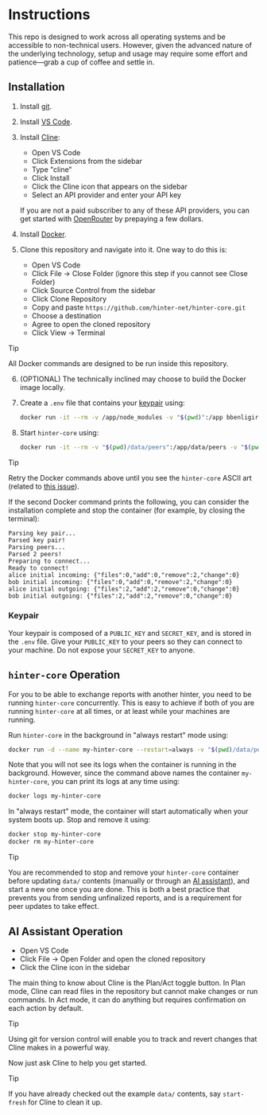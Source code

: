 # Instructions

This repo is designed to work across all operating systems and be accessible to non-technical users.
However, given the advanced nature of the underlying technology, setup and usage may require some effort and patience—grab a cup of coffee and settle in.

## Installation

1. Install [git](https://git-scm.com/downloads).

2. Install [VS Code](https://code.visualstudio.com/).

3. Install [Cline](https://cline.bot/):
    - Open VS Code
    - Click Extensions from the sidebar
    - Type "cline"
    - Click Install
    - Click the Cline icon that appears on the sidebar
    - Select an API provider and enter your API key

    If you are not a paid subscriber to any of these API providers, you can get started with [OpenRouter](https://openrouter.ai/) by prepaying a few dollars.

4. Install [Docker](https://docs.docker.com/engine/install/).

5. Clone this repository and navigate into it.
One way to do this is:
    - Open VS Code
    - Click File → Close Folder (ignore this step if you cannot see Close Folder)
    - Click Source Control from the sidebar
    - Click Clone Repository
    - Copy and paste `https://github.com/hinter-net/hinter-core.git`
    - Choose a destination
    - Agree to open the cloned repository
    - Click View → Terminal
    
> [!TIP]
> All Docker commands are designed to be run inside this repository.

6. (OPTIONAL) The technically inclined may choose to build the Docker image locally.

7. Create a `.env` file that contains your [keypair](#keypair) using:
    ```sh
    docker run -it --rm -v /app/node_modules -v "$(pwd)":/app bbenligiray/hinter-core npm run generate-keys
    ```

8. Start `hinter-core` using:
    ```sh
    docker run -it --rm -v "$(pwd)/data/peers":/app/data/peers -v "$(pwd)/.env":/app/.env bbenligiray/hinter-core
    ```

> [!TIP]
> Retry the Docker commands above until you see the `hinter-core` ASCII art (related to [this issue](https://github.com/bbenligiray/hinter-core/issues/5)).

If the second Docker command prints the following, you can consider the installation complete and stop the container (for example, by closing the terminal):

```
Parsing key pair...
Parsed key pair!
Parsing peers...
Parsed 2 peers!
Preparing to connect...
Ready to connect!
alice initial incoming: {"files":0,"add":0,"remove":2,"change":0}
bob initial incoming: {"files":0,"add":0,"remove":2,"change":0}
alice initial outgoing: {"files":2,"add":2,"remove":0,"change":0}
bob initial outgoing: {"files":2,"add":2,"remove":0,"change":0}
```

### Keypair

Your keypair is composed of a `PUBLIC_KEY` and `SECRET_KEY`, and is stored in the `.env` file.
Give your `PUBLIC_KEY` to your peers so they can connect to your machine.
Do not expose your `SECRET_KEY` to anyone.

## `hinter-core` Operation

For you to be able to exchange reports with another hinter, you need to be running `hinter-core` concurrently.
This is easy to achieve if both of you are running `hinter-core` at all times, or at least while your machines are running.

Run `hinter-core` in the background in "always restart" mode using:
```sh
docker run -d --name my-hinter-core --restart=always -v "$(pwd)/data/peers":/app/data/peers -v "$(pwd)/.env":/app/.env bbenligiray/hinter-core
```

Note that you will not see its logs when the container is running in the background.
However, since the command above names the container `my-hinter-core`, you can print its logs at any time using:
```sh
docker logs my-hinter-core
```

In "always restart" mode, the container will start automatically when your system boots up.
Stop and remove it using:
```sh
docker stop my-hinter-core
docker rm my-hinter-core
```

> [!TIP]
> You are recommended to stop and remove your `hinter-core` container before updating `data/` contents (manually or through an [AI assistant](#ai-assistant-operation)), and start a new one once you are done.
> This is both a best practice that prevents you from sending unfinalized reports, and is a requirement for peer updates to take effect.

## AI Assistant Operation

- Open VS Code
- Click File → Open Folder and open the cloned repository
- Click the Cline icon in the sidebar

The main thing to know about Cline is the Plan/Act toggle button.
In Plan mode, Cline can read files in the repository but cannot make changes or run commands.
In Act mode, it can do anything but requires confirmation on each action by default.

> [!TIP]
> Using git for version control will enable you to track and revert changes that Cline makes in a powerful way.

Now just ask Cline to help you get started.

> [!TIP]
> If you have already checked out the example `data/` contents, say `start-fresh` for Cline to clean it up.
